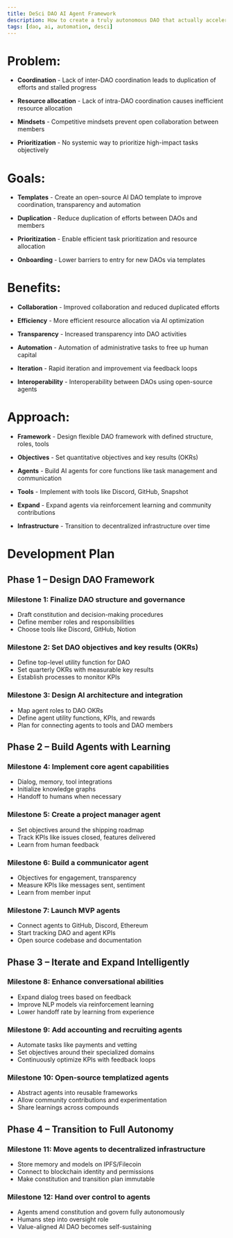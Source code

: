 ```yaml
---
title: DeSci DAO AI Agent Framework
description: How to create a truly autonomous DAO that actually accelerates scientific progress
tags: [dao, ai, automation, desci]
---
```


# Problem:

- **Coordination** - Lack of inter-DAO coordination leads to duplication of efforts and stalled progress

- **Resource allocation** - Lack of intra-DAO coordination causes inefficient resource allocation

- **Mindsets** - Competitive mindsets prevent open collaboration between members

- **Prioritization** - No systemic way to prioritize high-impact tasks objectively

# Goals:

- **Templates** - Create an open-source AI DAO template to improve coordination, transparency and automation

- **Duplication** - Reduce duplication of efforts between DAOs and members

- **Prioritization** - Enable efficient task prioritization and resource allocation 

- **Onboarding** - Lower barriers to entry for new DAOs via templates

# Benefits:

- **Collaboration** - Improved collaboration and reduced duplicated efforts

- **Efficiency** - More efficient resource allocation via AI optimization

- **Transparency** - Increased transparency into DAO activities

- **Automation** - Automation of administrative tasks to free up human capital

- **Iteration** - Rapid iteration and improvement via feedback loops

- **Interoperability** - Interoperability between DAOs using open-source agents

# Approach:

- **Framework** - Design flexible DAO framework with defined structure, roles, tools

- **Objectives** - Set quantitative objectives and key results (OKRs)

- **Agents** - Build AI agents for core functions like task management and communication

- **Tools** - Implement with tools like Discord, GitHub, Snapshot

- **Expand** - Expand agents via reinforcement learning and community contributions

- **Infrastructure** - Transition to decentralized infrastructure over time


# Development Plan

## Phase 1 – Design DAO Framework

### Milestone 1: Finalize DAO structure and governance
- Draft constitution and decision-making procedures
- Define member roles and responsibilities
- Choose tools like Discord, GitHub, Notion

### Milestone 2: Set DAO objectives and key results (OKRs)
- Define top-level utility function for DAO
- Set quarterly OKRs with measurable key results
- Establish processes to monitor KPIs

### Milestone 3: Design AI architecture and integration
- Map agent roles to DAO OKRs
- Define agent utility functions, KPIs, and rewards
- Plan for connecting agents to tools and DAO members

## Phase 2 – Build Agents with Learning

### Milestone 4: Implement core agent capabilities
- Dialog, memory, tool integrations
- Initialize knowledge graphs
- Handoff to humans when necessary

### Milestone 5: Create a project manager agent
- Set objectives around the shipping roadmap
- Track KPIs like issues closed, features delivered
- Learn from human feedback

### Milestone 6: Build a communicator agent
- Objectives for engagement, transparency
- Measure KPIs like messages sent, sentiment
- Learn from member input

### Milestone 7: Launch MVP agents
- Connect agents to GitHub, Discord, Ethereum
- Start tracking DAO and agent KPIs
- Open source codebase and documentation

## Phase 3 – Iterate and Expand Intelligently

### Milestone 8: Enhance conversational abilities
- Expand dialog trees based on feedback
- Improve NLP models via reinforcement learning
- Lower handoff rate by learning from experience

### Milestone 9: Add accounting and recruiting agents
- Automate tasks like payments and vetting
- Set objectives around their specialized domains
- Continuously optimize KPIs with feedback loops

### Milestone 10: Open-source templatized agents
- Abstract agents into reusable frameworks
- Allow community contributions and experimentation
- Share learnings across compounds

## Phase 4 – Transition to Full Autonomy

### Milestone 11: Move agents to decentralized infrastructure
- Store memory and models on IPFS/Filecoin
- Connect to blockchain identity and permissions
- Make constitution and transition plan immutable

### Milestone 12: Hand over control to agents
- Agents amend constitution and govern fully autonomously
- Humans step into oversight role
- Value-aligned AI DAO becomes self-sustaining

